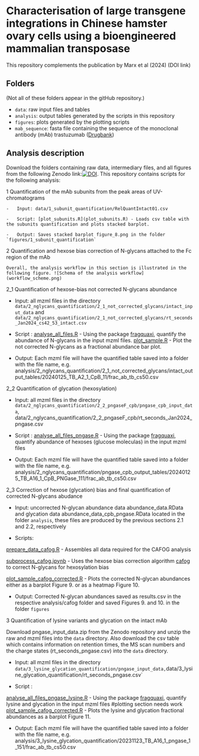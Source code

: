# Characterisation of large transgene integrations in Chinese hamster ovary cells using a bioengineered mammalian transposase

This repository complements the publication by Marx et al (2024) (DOI link)

## Folders

(Not all of these folders appear in the gitHub repository.)

-   `data`: raw input files and tables
-   `analysis`: output tables generated by the scripts in this repository
-   `figures`: plots generated by the plotting scripts
-   `mab_sequence`: fasta file containing the sequence of the monoclonal antibody (mAb) trastuzumab ([Drugbank](https://go.drugbank.com/drugs/DB00072))

## Analysis description

Download the folders containing raw data, intermediary files, and all figures from the following Zenodo link:[![DOI](https://zenodo.org/badge/DOI/10.5281/zenodo.13880132.svg)](https://doi.org/10.5281/zenodo.13880132). This repository contains scripts for the following analysis:

1 Quantification of the mAb subunits from the peak areas of UV-chromatograms

```         
-   Input: data/1_subunit_quantification/RelQuantIntact01.csv

-   Script: [plot_subunits.R](plot_subunits.R) - Loads csv table with the subunits quantification and plots stacked barplot.

-   Output: Saves stacked barplot figure_8.png in the folder `figures/1_subunit_quantification`
```

2 Quantification and hexose bias correction of N-glycans attached to the Fc region of the mAb

```         
Overall, the analysis workflow in this section is illustrated in the following figure. ![Schema of the analysis workflow](workflow_scheme.png)
```

2_1 Quantification of hexose-bias not corrected N-glycans abundance

-   Input: all mzml files in the directory `data/2_nglycans_quantification/2_1_not_corrected_glycans/intact_input_data` and `data/2_nglycans_quantification/2_1_not_corrected_glycans/rt_seconds_Jan2024_cs42_53_intact.csv`

-   Script : [analyse_all_files.R](analyse_all_files.R) - Using the package [fragquaxi](https://github.com/cdl-biosimilars/fragquaxi), quantify the abundance of N-glycans in the input mzml files. [plot_sample.R](plot_sample.R) - Plot the not corrected N-glycans as a fractional abundance bar plot.

-   Output: Each mzml file will have the quantified table saved into a folder with the file name, e.g. analysis/2_nglycans_quantification/2_1_not_corrected_glycans/intact_output_tables/20240125_TB_A2_1_CpB_11/frac_ab_tb_cs50.csv

2_2 Quantification of glycation (hexosylation)

-   Input: all mzml files in the directory `data/2_nglycans_quantification/2_2_pngaseF_cpb/pngase_cpb_input_data`, data/2_nglycans_quantification/2_2_pngaseF_cpb/rt_seconds_Jan2024_pngase.csv

-   Script : [analyse_all_files_pngase.R](analyse_all_files_pngase.R) - Using the package [fragquaxi](https://github.com/cdl-biosimilars/fragquaxi), quantify abundance of hexoses (glucose moleculas) in the input mzml files

-   Output: Each mzml file will have the quantified table saved into a folder with the file name, e.g. analysis/2_nglycans_quantification/pngase_cpb_output_tables/20240125_TB_A16_1_CpB_PNGase_111/frac_ab_tb_cs50.csv

2_3 Correction of hexose (glycation) bias and final quantification of corrected N-glycans abudance

-   Input: uncorrected N-glycan abundance data abundance_data.RData and glycation data abundance_data_cpb_pngase.RData located in the folder `analysis`, these files are produced by the previous sections 2.1 and 2.2, respectively

-   Scripts:

[prepare_data_cafog.R](prepare_data_cafog.R) - Assembles all data required for the CAFOG analysis

[subprocess_cafog.ipynb](subprocess_cafog.ipynb) - Uses the hexose bias correction algorithm [cafog](https://github.com/cdl-biosimilars/cafog) to correct N-glycans for hexosylation bias

[plot_sample_cafog_corrected.R](plot_sample_cafog_corrected.R) - Plots the corrected N-glycan abundances either as a barplot Figure 9. or as a heatmap Figure 10.

-   Output: Corrected N-glycan abundances saved as results.csv in the respective analysis/cafog folder and saved Figures 9. and 10. in the folder `figures`

3 Quantification of lysine variants and glycation on the intact mAb

Download pngase_input_data.zip from the Zenodo repository and unzip the raw and mzml files into the `data` directory. Also download the csv table which contains information on retention times, the MS scan numbers and the charge states (rt_seconds_pngase.csv) into the `data` directory.

-   Input: all mzml files in the directory `data/3_lysine_glycation_quantification/pngase_input_data,`data/3_lysine_glycation_quantification/rt_seconds_pngase.csv\`

-   Script :

[analyse_all_files_pngase_lysine.R](analyse_all_files_pngase_lysine.R) - Using the package [fragquaxi](https://github.com/cdl-biosimilars/fragquaxi), quantify lysine and glycation in the input mzml files #plotting section needs work [plot_sample_cafog_corrected.R](plot_sample_cafog_corrected.R) - Plots the lysine and glycation fractional abundances as a barplot Figure 11.

-   Output: Each mzml file will have the quantified table saved into a folder with the file name, e.g. analysis/3_lysine_glycation_quantification/20231123_TB_A16_1_pngase_1_151/frac_ab_tb_cs50.csv
